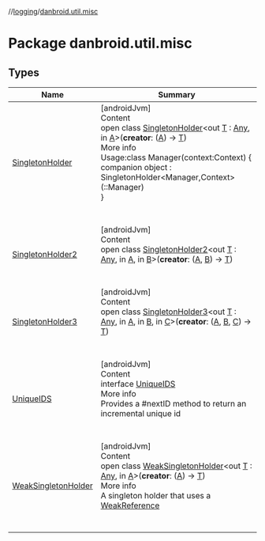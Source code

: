 //[logging](../../index.md)/[danbroid.util.misc](index.md)



# Package danbroid.util.misc  


## Types  
  
|  Name |  Summary | 
|---|---|
| <a name="danbroid.util.misc/SingletonHolder///PointingToDeclaration/"></a>[SingletonHolder](-singleton-holder/index.md)| <a name="danbroid.util.misc/SingletonHolder///PointingToDeclaration/"></a>[androidJvm]  <br>Content  <br>open class [SingletonHolder](-singleton-holder/index.md)<out [T](-singleton-holder/index.md) : [Any](https://kotlinlang.org/api/latest/jvm/stdlib/kotlin/-any/index.html), in [A](-singleton-holder/index.md)>(**creator**: ([A](-singleton-holder/index.md)) -> [T](-singleton-holder/index.md))  <br>More info  <br>Usage:class Manager(context:Context) {  <br>companion object : SingletonHolder<Manager,Context>(::Manager)  <br>}  <br><br><br>|
| <a name="danbroid.util.misc/SingletonHolder2///PointingToDeclaration/"></a>[SingletonHolder2](-singleton-holder2/index.md)| <a name="danbroid.util.misc/SingletonHolder2///PointingToDeclaration/"></a>[androidJvm]  <br>Content  <br>open class [SingletonHolder2](-singleton-holder2/index.md)<out [T](-singleton-holder2/index.md) : [Any](https://kotlinlang.org/api/latest/jvm/stdlib/kotlin/-any/index.html), in [A](-singleton-holder2/index.md), in [B](-singleton-holder2/index.md)>(**creator**: ([A](-singleton-holder2/index.md), [B](-singleton-holder2/index.md)) -> [T](-singleton-holder2/index.md))  <br><br><br>|
| <a name="danbroid.util.misc/SingletonHolder3///PointingToDeclaration/"></a>[SingletonHolder3](-singleton-holder3/index.md)| <a name="danbroid.util.misc/SingletonHolder3///PointingToDeclaration/"></a>[androidJvm]  <br>Content  <br>open class [SingletonHolder3](-singleton-holder3/index.md)<out [T](-singleton-holder3/index.md) : [Any](https://kotlinlang.org/api/latest/jvm/stdlib/kotlin/-any/index.html), in [A](-singleton-holder3/index.md), in [B](-singleton-holder3/index.md), in [C](-singleton-holder3/index.md)>(**creator**: ([A](-singleton-holder3/index.md), [B](-singleton-holder3/index.md), [C](-singleton-holder3/index.md)) -> [T](-singleton-holder3/index.md))  <br><br><br>|
| <a name="danbroid.util.misc/UniqueIDS///PointingToDeclaration/"></a>[UniqueIDS](-unique-i-d-s/index.md)| <a name="danbroid.util.misc/UniqueIDS///PointingToDeclaration/"></a>[androidJvm]  <br>Content  <br>interface [UniqueIDS](-unique-i-d-s/index.md)  <br>More info  <br>Provides a #nextID method to return an incremental unique id  <br><br><br>|
| <a name="danbroid.util.misc/WeakSingletonHolder///PointingToDeclaration/"></a>[WeakSingletonHolder](-weak-singleton-holder/index.md)| <a name="danbroid.util.misc/WeakSingletonHolder///PointingToDeclaration/"></a>[androidJvm]  <br>Content  <br>open class [WeakSingletonHolder](-weak-singleton-holder/index.md)<out [T](-weak-singleton-holder/index.md) : [Any](https://kotlinlang.org/api/latest/jvm/stdlib/kotlin/-any/index.html), in [A](-weak-singleton-holder/index.md)>(**creator**: ([A](-weak-singleton-holder/index.md)) -> [T](-weak-singleton-holder/index.md))  <br>More info  <br>A singleton holder that uses a [WeakReference](https://developer.android.com/reference/kotlin/java/lang/ref/WeakReference.html)  <br><br><br>|

